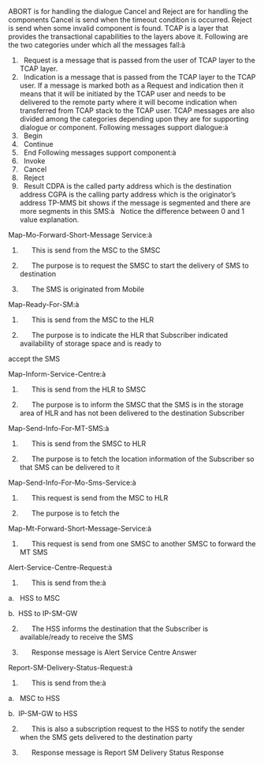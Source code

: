 ABORT is for handling the dialogue
Cancel and Reject are for handling the components
Cancel is send when the timeout condition is occurred.
Reject is send when some invalid component is found.
TCAP is a layer that provides the transactional capabilities to the layers above it.
Following are the two categories under which all the messages fall:à
1.    Request is a message that is passed from the user of TCAP layer to the TCAP layer.
2.    Indication is a message that is passed from the TCAP layer to the TCAP user.
If a message is marked both as a Request and indication then it means that it will be initiated by the TCAP user and needs to be delivered to the remote
party where it will become indication when transferred from TCAP stack to the TCAP user.
TCAP messages are also divided among the categories depending upon they are for supporting dialogue or component.
Following messages support dialogue:à
1.    Begin
2.    Continue
3.    End
Following messages support component:à
1.    Invoke
2.    Cancel
3.    Reject
4.    Result
CDPA is the called party address which is the destination address
CGPA is the calling party address which is the originator’s address
TP-MMS bit shows if the message is segmented and there are more segments in this SMS:à
 
Notice the difference between 0 and 1 value explanation.

Map-Mo-Forward-Short-Message Service:à

1.       This is send from the MSC to the SMSC

2.       The purpose is to request the SMSC to start the delivery of SMS to destination

3.       The SMS is originated from Mobile





Map-Ready-For-SM:à

1.       This is send from the MSC to the HLR

2.       The purpose is to indicate the HLR that Subscriber indicated availability of storage space and is ready to

accept the SMS





Map-Inform-Service-Centre:à

1.       This is send from the HLR to SMSC

2.       The purpose is to inform the SMSC that the SMS is in the storage area of HLR and has not been delivered to the destination Subscriber





Map-Send-Info-For-MT-SMS:à

1.       This is send from the SMSC to HLR

2.       The purpose is to fetch the location information of the Subscriber so that SMS can be delivered to it





Map-Send-Info-For-Mo-Sms-Service:à

1.       This request is send from the MSC to HLR

2.       The purpose is to fetch the





Map-Mt-Forward-Short-Message-Service:à

1.       This request is send from one SMSC to another SMSC to forward the MT SMS


Alert-Service-Centre-Request:à

1.       This is send from the:à

a.    HSS to MSC

b.   HSS to IP-SM-GW

2.       The HSS informs the destination that the Subscriber is available/ready to receive the SMS

3.       Response message is Alert Service Centre Answer





Report-SM-Delivery-Status-Request:à

1.       This is send from the:à

a.    MSC to HSS

b.   IP-SM-GW to HSS

2.       This is also a subscription request to the HSS to notify the sender when the SMS gets delivered to the destination party

3.       Response message is Report SM Delivery Status Response

